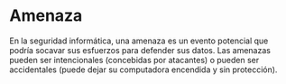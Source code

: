 [Title]: # (Amenaza)
[Order]: # (119)

# Amenaza 

En la seguridad informática, una amenaza es un evento potencial que podría socavar sus esfuerzos para defender sus datos. Las amenazas pueden ser intencionales (concebidas por atacantes) o pueden ser accidentales (puede dejar su computadora encendida y sin protección).